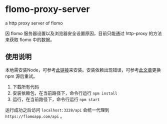 # flomo-proxy-server
a http proxy server of flomo

因 flomo 服务器设置以及浏览器安全设置原因，目前只能通过 http-proxy 的方法来获取 flomo 中的数据。

## 使用说明

本地需安装Node，可参考[此链接](https://www.runoob.com/nodejs/nodejs-install-setup.html)来安装。安装依赖出现错误，可参考[此文章](https://segmentfault.com/a/1190000023314583)更换 npm 源后重试。

1. 下载所有代码
2. 安装依赖包，在当前路径下，命令行运行 `npm install`
3. 运行，在当前路径下，命令行运行 `npm start`
    
运行成功之后访问 `localhost:3228/api` 会统一代理到 `https://flomoapp.com/api` 。
